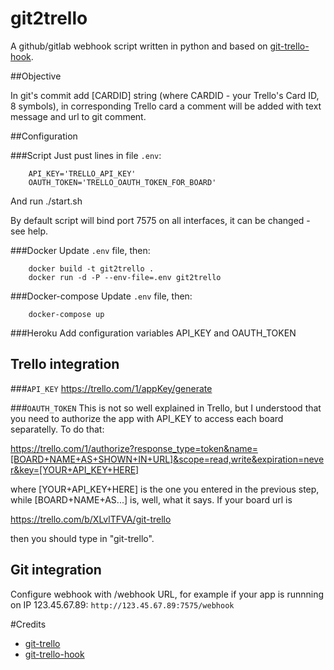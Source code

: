 # git2trello

A github/gitlab webhook script written in python and based on [git-trello-hook](https://github.com/hewigovens/git-trello-hook).

##Objective

In git's commit add [CARDID] string (where CARDID - your Trello's Card ID, 8 symbols), 
in corresponding Trello card a comment will be added with text message and url to git comment.

##Configuration

###Script
Just pust lines in file `.env`:

        API_KEY='TRELLO_API_KEY'
        OAUTH_TOKEN='TRELLO_OAUTH_TOKEN_FOR_BOARD'
        
And run ./start.sh

By default script will bind port 7575 on all interfaces, it can be changed - see help.

###Docker
Update `.env` file, then:

        docker build -t git2trello .
        docker run -d -P --env-file=.env git2trello

###Docker-compose
Update `.env` file, then:

        docker-compose up

###Heroku
Add configuration variables API_KEY and OAUTH_TOKEN

## Trello integration

###`API_KEY`
https://trello.com/1/appKey/generate

###`OAUTH_TOKEN`
This is not so well explained in Trello, but I understood that you need to authorize the app with API_KEY to access each board separatelly. To do that:

https://trello.com/1/authorize?response_type=token&name=[BOARD+NAME+AS+SHOWN+IN+URL]&scope=read,write&expiration=never&key=[YOUR+API_KEY+HERE]

where [YOUR+API_KEY+HERE] is the one you entered in the previous step, while [BOARD+NAME+AS...] is, well, what it says. If your board url is 

https://trello.com/b/XLvlTFVA/git-trello

then you should type in "git-trello".

## Git integration

Configure webhook with /webhook URL, for example if your app is runnning on IP 123.45.67.89: `http://123.45.67.89:7575/webhook`

#Credits

* [git-trello](https://github.com/zmilojko/git-trello)
* [git-trello-hook](https://github.com/hewigovens/git-trello-hook)

